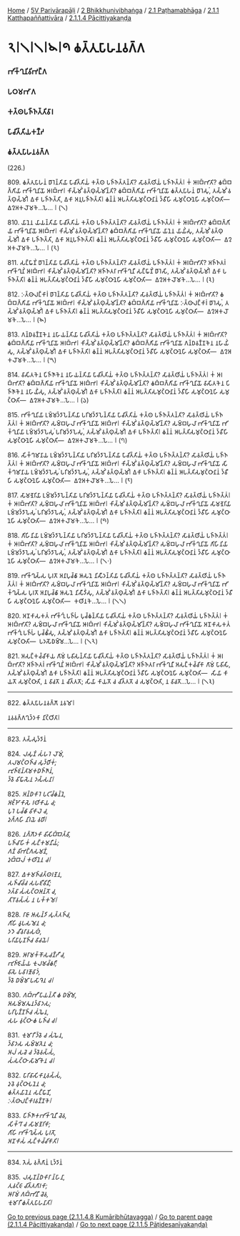 
[Home](/) / [5V Parivārapāḷi](../../../../../5V.md) / [2 Bhikkhunivibhaṅga](../../../../2.md) / [2.1 Paṭhamabhāga](../../../2.1.md) / [2.1.1 Katthapaññattivāra](../../2.1.1.md) / [2.1.1.4 Pācittiyakaṇḍa](../2.1.1.4.md)

# 𑁨𑁇𑁧𑁇𑁧𑁇𑁪𑁇𑁯 𑀙𑀢𑁆𑀢𑀼𑀧𑀸𑀳𑀦𑀯𑀕𑁆𑀕

### 𑀪𑀺𑀓𑁆𑀔𑀼𑀦𑀺𑀯𑀺𑀪𑀗𑁆𑀕

### 𑀧𑀞𑀫𑀪𑀸𑀕

### 𑀓𑀢𑁆𑀣𑀧𑀜𑁆𑀜𑀢𑁆𑀢𑀺𑀯𑀸𑀭

### 𑀧𑀸𑀘𑀺𑀢𑁆𑀢𑀺𑀬𑀓𑀡𑁆𑀟

### 𑀙𑀢𑁆𑀢𑀼𑀧𑀸𑀳𑀦𑀯𑀕𑁆𑀕

(226.)

809\. 𑀙𑀢𑁆𑀢𑀼𑀧𑀸𑀳𑀦𑀁 𑀥𑀸𑀭𑁂𑀦𑁆𑀢𑀺𑀬𑀸 𑀧𑀸𑀘𑀺𑀢𑁆𑀢𑀺𑀬𑀁 𑀓𑀢𑁆𑀣 𑀧𑀜𑁆𑀜𑀢𑁆𑀢𑀦𑁆𑀢𑀺? 𑀲𑀸𑀯𑀢𑁆𑀣𑀺𑀬𑀁 𑀧𑀜𑁆𑀜𑀢𑁆𑀢𑀁𑁇 𑀓𑀁 𑀆𑀭𑀩𑁆𑀪𑀸𑀢𑀺? 𑀙𑀩𑁆𑀩𑀕𑁆𑀕𑀺𑀬𑀸 𑀪𑀺𑀓𑁆𑀔𑀼𑀦𑀺𑀬𑁄 𑀆𑀭𑀩𑁆𑀪𑁇 𑀓𑀺𑀲𑁆𑀫𑀺𑀁 𑀯𑀢𑁆𑀣𑀼𑀲𑁆𑀫𑀺𑀦𑁆𑀢𑀺? 𑀙𑀩𑁆𑀩𑀕𑁆𑀕𑀺𑀬𑀸 𑀪𑀺𑀓𑁆𑀔𑀼𑀦𑀺𑀬𑁄 𑀙𑀢𑁆𑀢𑀼𑀧𑀸𑀳𑀦𑀁 𑀥𑀸𑀭𑁂𑀲𑀼𑀁, 𑀢𑀲𑁆𑀫𑀺𑀁 𑀯𑀢𑁆𑀣𑀼𑀲𑁆𑀫𑀺𑀁𑁇 𑀏𑀓𑀸 𑀧𑀜𑁆𑀜𑀢𑁆𑀢𑀺, 𑀏𑀓𑀸 𑀅𑀦𑀼𑀧𑀜𑁆𑀜𑀢𑁆𑀢𑀺𑁇 𑀙𑀦𑁆𑀦𑀁 𑀆𑀧𑀢𑁆𑀢𑀺𑀲𑀫𑀼𑀝𑁆𑀞𑀸𑀦𑀸𑀦𑀁 𑀤𑁆𑀯𑀻𑀳𑀺 𑀲𑀫𑀼𑀝𑁆𑀞𑀸𑀦𑁂𑀳𑀺 𑀲𑀫𑀼𑀝𑁆𑀞𑀸𑀢𑀺—  𑀏𑀍𑀅𑀓𑀮𑁄𑀫𑀓𑁂…𑀧𑁂… 𑁇 (𑁧)

810\. 𑀬𑀸𑀦𑁂𑀦 𑀬𑀸𑀬𑀦𑁆𑀢𑀺𑀬𑀸 𑀧𑀸𑀘𑀺𑀢𑁆𑀢𑀺𑀬𑀁 𑀓𑀢𑁆𑀣 𑀧𑀜𑁆𑀜𑀢𑁆𑀢𑀦𑁆𑀢𑀺? 𑀲𑀸𑀯𑀢𑁆𑀣𑀺𑀬𑀁 𑀧𑀜𑁆𑀜𑀢𑁆𑀢𑀁𑁇 𑀓𑀁 𑀆𑀭𑀩𑁆𑀪𑀸𑀢𑀺? 𑀙𑀩𑁆𑀩𑀕𑁆𑀕𑀺𑀬𑀸 𑀪𑀺𑀓𑁆𑀔𑀼𑀦𑀺𑀬𑁄 𑀆𑀭𑀩𑁆𑀪𑁇 𑀓𑀺𑀲𑁆𑀫𑀺𑀁 𑀯𑀢𑁆𑀣𑀼𑀲𑁆𑀫𑀺𑀦𑁆𑀢𑀺? 𑀙𑀩𑁆𑀩𑀕𑁆𑀕𑀺𑀬𑀸 𑀪𑀺𑀓𑁆𑀔𑀼𑀦𑀺𑀬𑁄 𑀬𑀸𑀦𑁂𑀦 𑀬𑀸𑀬𑀺𑀁𑀲𑀼, 𑀢𑀲𑁆𑀫𑀺𑀁 𑀯𑀢𑁆𑀣𑀼𑀲𑁆𑀫𑀺𑀁𑁇 𑀏𑀓𑀸 𑀧𑀜𑁆𑀜𑀢𑁆𑀢𑀺, 𑀏𑀓𑀸 𑀅𑀦𑀼𑀧𑀜𑁆𑀜𑀢𑁆𑀢𑀺𑁇 𑀙𑀦𑁆𑀦𑀁 𑀆𑀧𑀢𑁆𑀢𑀺𑀲𑀫𑀼𑀝𑁆𑀞𑀸𑀦𑀸𑀦𑀁 𑀤𑁆𑀯𑀻𑀳𑀺 𑀲𑀫𑀼𑀝𑁆𑀞𑀸𑀦𑁂𑀳𑀺 𑀲𑀫𑀼𑀝𑁆𑀞𑀸𑀢𑀺—  𑀏𑀍𑀅𑀓𑀮𑁄𑀫𑀓𑁂…𑀧𑁂… 𑁇 (𑁨)

811\. 𑀲𑀗𑁆𑀖𑀸𑀡𑀺𑀁 𑀥𑀸𑀭𑁂𑀦𑁆𑀢𑀺𑀬𑀸 𑀧𑀸𑀘𑀺𑀢𑁆𑀢𑀺𑀬𑀁 𑀓𑀢𑁆𑀣 𑀧𑀜𑁆𑀜𑀢𑁆𑀢𑀦𑁆𑀢𑀺? 𑀲𑀸𑀯𑀢𑁆𑀣𑀺𑀬𑀁 𑀧𑀜𑁆𑀜𑀢𑁆𑀢𑀁𑁇 𑀓𑀁 𑀆𑀭𑀩𑁆𑀪𑀸𑀢𑀺? 𑀅𑀜𑁆𑀜𑀢𑀭𑀁 𑀪𑀺𑀓𑁆𑀔𑀼𑀦𑀺𑀁 𑀆𑀭𑀩𑁆𑀪𑁇 𑀓𑀺𑀲𑁆𑀫𑀺𑀁 𑀯𑀢𑁆𑀣𑀼𑀲𑁆𑀫𑀺𑀦𑁆𑀢𑀺? 𑀅𑀜𑁆𑀜𑀢𑀭𑀸 𑀪𑀺𑀓𑁆𑀔𑀼𑀦𑀻 𑀲𑀗𑁆𑀖𑀸𑀡𑀺𑀁 𑀥𑀸𑀭𑁂𑀲𑀺, 𑀢𑀲𑁆𑀫𑀺𑀁 𑀯𑀢𑁆𑀣𑀼𑀲𑁆𑀫𑀺𑀁𑁇 𑀏𑀓𑀸 𑀧𑀜𑁆𑀜𑀢𑁆𑀢𑀺𑁇 𑀙𑀦𑁆𑀦𑀁 𑀆𑀧𑀢𑁆𑀢𑀺𑀲𑀫𑀼𑀝𑁆𑀞𑀸𑀦𑀸𑀦𑀁 𑀤𑁆𑀯𑀻𑀳𑀺 𑀲𑀫𑀼𑀝𑁆𑀞𑀸𑀦𑁂𑀳𑀺 𑀲𑀫𑀼𑀝𑁆𑀞𑀸𑀢𑀺—  𑀏𑀍𑀅𑀓𑀮𑁄𑀫𑀓𑁂…𑀧𑁂… 𑁇 (𑁩)

812\. 𑀇𑀢𑁆𑀣𑀸𑀮𑀗𑁆𑀓𑀸𑀭𑀁 𑀥𑀸𑀭𑁂𑀦𑁆𑀢𑀺𑀬𑀸 𑀧𑀸𑀘𑀺𑀢𑁆𑀢𑀺𑀬𑀁 𑀓𑀢𑁆𑀣 𑀧𑀜𑁆𑀜𑀢𑁆𑀢𑀦𑁆𑀢𑀺? 𑀲𑀸𑀯𑀢𑁆𑀣𑀺𑀬𑀁 𑀧𑀜𑁆𑀜𑀢𑁆𑀢𑀁𑁇 𑀓𑀁 𑀆𑀭𑀩𑁆𑀪𑀸𑀢𑀺? 𑀙𑀩𑁆𑀩𑀕𑁆𑀕𑀺𑀬𑀸 𑀪𑀺𑀓𑁆𑀔𑀼𑀦𑀺𑀬𑁄 𑀆𑀭𑀩𑁆𑀪𑁇 𑀓𑀺𑀲𑁆𑀫𑀺𑀁 𑀯𑀢𑁆𑀣𑀼𑀲𑁆𑀫𑀺𑀦𑁆𑀢𑀺? 𑀙𑀩𑁆𑀩𑀕𑁆𑀕𑀺𑀬𑀸 𑀪𑀺𑀓𑁆𑀔𑀼𑀦𑀺𑀬𑁄 𑀇𑀢𑁆𑀣𑀸𑀮𑀗𑁆𑀓𑀸𑀭𑀁 𑀥𑀸𑀭𑁂𑀲𑀼𑀁, 𑀢𑀲𑁆𑀫𑀺𑀁 𑀯𑀢𑁆𑀣𑀼𑀲𑁆𑀫𑀺𑀁𑁇 𑀏𑀓𑀸 𑀧𑀜𑁆𑀜𑀢𑁆𑀢𑀺𑁇 𑀙𑀦𑁆𑀦𑀁 𑀆𑀧𑀢𑁆𑀢𑀺𑀲𑀫𑀼𑀝𑁆𑀞𑀸𑀦𑀸𑀦𑀁 𑀤𑁆𑀯𑀻𑀳𑀺 𑀲𑀫𑀼𑀝𑁆𑀞𑀸𑀦𑁂𑀳𑀺 𑀲𑀫𑀼𑀝𑁆𑀞𑀸𑀢𑀺—  𑀏𑀍𑀅𑀓𑀮𑁄𑀫𑀓𑁂…𑀧𑁂… 𑁇 (𑁪)

813\. 𑀕𑀦𑁆𑀥𑀯𑀡𑁆𑀡𑀓𑁂𑀦 𑀦𑀳𑀸𑀬𑀦𑁆𑀢𑀺𑀬𑀸 𑀧𑀸𑀘𑀺𑀢𑁆𑀢𑀺𑀬𑀁 𑀓𑀢𑁆𑀣 𑀧𑀜𑁆𑀜𑀢𑁆𑀢𑀦𑁆𑀢𑀺? 𑀲𑀸𑀯𑀢𑁆𑀣𑀺𑀬𑀁 𑀧𑀜𑁆𑀜𑀢𑁆𑀢𑀁𑁇 𑀓𑀁 𑀆𑀭𑀩𑁆𑀪𑀸𑀢𑀺? 𑀙𑀩𑁆𑀩𑀕𑁆𑀕𑀺𑀬𑀸 𑀪𑀺𑀓𑁆𑀔𑀼𑀦𑀺𑀬𑁄 𑀆𑀭𑀩𑁆𑀪𑁇 𑀓𑀺𑀲𑁆𑀫𑀺𑀁 𑀯𑀢𑁆𑀣𑀼𑀲𑁆𑀫𑀺𑀦𑁆𑀢𑀺? 𑀙𑀩𑁆𑀩𑀕𑁆𑀕𑀺𑀬𑀸 𑀪𑀺𑀓𑁆𑀔𑀼𑀦𑀺𑀬𑁄 𑀕𑀦𑁆𑀥𑀯𑀡𑁆𑀡𑀓𑁂𑀦 𑀦𑀳𑀸𑀬𑀺𑀁𑀲𑀼, 𑀢𑀲𑁆𑀫𑀺𑀁 𑀯𑀢𑁆𑀣𑀼𑀲𑁆𑀫𑀺𑀁𑁇 𑀏𑀓𑀸 𑀧𑀜𑁆𑀜𑀢𑁆𑀢𑀺𑁇 𑀙𑀦𑁆𑀦𑀁 𑀆𑀧𑀢𑁆𑀢𑀺𑀲𑀫𑀼𑀝𑁆𑀞𑀸𑀦𑀸𑀦𑀁 𑀤𑁆𑀯𑀻𑀳𑀺 𑀲𑀫𑀼𑀝𑁆𑀞𑀸𑀦𑁂𑀳𑀺 𑀲𑀫𑀼𑀝𑁆𑀞𑀸𑀢𑀺—  𑀏𑀍𑀅𑀓𑀮𑁄𑀫𑀓𑁂…𑀧𑁂… 𑁇 (𑁫)

814\. 𑀯𑀸𑀲𑀺𑀢𑀓𑁂𑀦 𑀧𑀺𑀜𑁆𑀜𑀸𑀓𑁂𑀦 𑀦𑀳𑀸𑀬𑀦𑁆𑀢𑀺𑀬𑀸 𑀧𑀸𑀘𑀺𑀢𑁆𑀢𑀺𑀬𑀁 𑀓𑀢𑁆𑀣 𑀧𑀜𑁆𑀜𑀢𑁆𑀢𑀦𑁆𑀢𑀺? 𑀲𑀸𑀯𑀢𑁆𑀣𑀺𑀬𑀁 𑀧𑀜𑁆𑀜𑀢𑁆𑀢𑀁𑁇 𑀓𑀁 𑀆𑀭𑀩𑁆𑀪𑀸𑀢𑀺? 𑀙𑀩𑁆𑀩𑀕𑁆𑀕𑀺𑀬𑀸 𑀪𑀺𑀓𑁆𑀔𑀼𑀦𑀺𑀬𑁄 𑀆𑀭𑀩𑁆𑀪𑁇 𑀓𑀺𑀲𑁆𑀫𑀺𑀁 𑀯𑀢𑁆𑀣𑀼𑀲𑁆𑀫𑀺𑀦𑁆𑀢𑀺? 𑀙𑀩𑁆𑀩𑀕𑁆𑀕𑀺𑀬𑀸 𑀪𑀺𑀓𑁆𑀔𑀼𑀦𑀺𑀬𑁄 𑀯𑀸𑀲𑀺𑀢𑀓𑁂𑀦 𑀧𑀺𑀜𑁆𑀜𑀸𑀓𑁂𑀦 𑀦𑀳𑀸𑀬𑀺𑀁𑀲𑀼, 𑀢𑀲𑁆𑀫𑀺𑀁 𑀯𑀢𑁆𑀣𑀼𑀲𑁆𑀫𑀺𑀁𑁇 𑀏𑀓𑀸 𑀧𑀜𑁆𑀜𑀢𑁆𑀢𑀺𑁇 𑀙𑀦𑁆𑀦𑀁 𑀆𑀧𑀢𑁆𑀢𑀺𑀲𑀫𑀼𑀝𑁆𑀞𑀸𑀦𑀸𑀦𑀁 𑀤𑁆𑀯𑀻𑀳𑀺 𑀲𑀫𑀼𑀝𑁆𑀞𑀸𑀦𑁂𑀳𑀺 𑀲𑀫𑀼𑀝𑁆𑀞𑀸𑀢𑀺—  𑀏𑀍𑀅𑀓𑀮𑁄𑀫𑀓𑁂…𑀧𑁂… 𑁇 (𑁬)

815\. 𑀪𑀺𑀓𑁆𑀔𑀼𑀦𑀺𑀬𑀸 𑀉𑀫𑁆𑀫𑀤𑁆𑀤𑀸𑀧𑁂𑀦𑁆𑀢𑀺𑀬𑀸 𑀧𑀭𑀺𑀫𑀤𑁆𑀤𑀸𑀧𑁂𑀦𑁆𑀢𑀺𑀬𑀸 𑀧𑀸𑀘𑀺𑀢𑁆𑀢𑀺𑀬𑀁 𑀓𑀢𑁆𑀣 𑀧𑀜𑁆𑀜𑀢𑁆𑀢𑀦𑁆𑀢𑀺? 𑀲𑀸𑀯𑀢𑁆𑀣𑀺𑀬𑀁 𑀧𑀜𑁆𑀜𑀢𑁆𑀢𑀁𑁇 𑀓𑀁 𑀆𑀭𑀩𑁆𑀪𑀸𑀢𑀺? 𑀲𑀫𑁆𑀩𑀳𑀼𑀮𑀸 𑀪𑀺𑀓𑁆𑀔𑀼𑀦𑀺𑀬𑁄 𑀆𑀭𑀩𑁆𑀪𑁇 𑀓𑀺𑀲𑁆𑀫𑀺𑀁 𑀯𑀢𑁆𑀣𑀼𑀲𑁆𑀫𑀺𑀦𑁆𑀢𑀺? 𑀲𑀫𑁆𑀩𑀳𑀼𑀮𑀸 𑀪𑀺𑀓𑁆𑀔𑀼𑀦𑀺𑀬𑁄 𑀪𑀺𑀓𑁆𑀔𑀼𑀦𑀺𑀬𑀸 𑀉𑀫𑁆𑀫𑀤𑁆𑀤𑀸𑀧𑁂𑀲𑀼𑀁 𑀧𑀭𑀺𑀫𑀤𑁆𑀤𑀸𑀧𑁂𑀲𑀼𑀁, 𑀢𑀲𑁆𑀫𑀺𑀁 𑀯𑀢𑁆𑀣𑀼𑀲𑁆𑀫𑀺𑀁𑁇 𑀏𑀓𑀸 𑀧𑀜𑁆𑀜𑀢𑁆𑀢𑀺𑁇 𑀙𑀦𑁆𑀦𑀁 𑀆𑀧𑀢𑁆𑀢𑀺𑀲𑀫𑀼𑀝𑁆𑀞𑀸𑀦𑀸𑀦𑀁 𑀤𑁆𑀯𑀻𑀳𑀺 𑀲𑀫𑀼𑀝𑁆𑀞𑀸𑀦𑁂𑀳𑀺 𑀲𑀫𑀼𑀝𑁆𑀞𑀸𑀢𑀺—  𑀏𑀍𑀅𑀓𑀮𑁄𑀫𑀓𑁂…𑀧𑁂… 𑁇 (𑁭)

816\. 𑀲𑀺𑀓𑁆𑀔𑀫𑀸𑀦𑀸𑀬 𑀉𑀫𑁆𑀫𑀤𑁆𑀤𑀸𑀧𑁂𑀦𑁆𑀢𑀺𑀬𑀸 𑀧𑀭𑀺𑀫𑀤𑁆𑀤𑀸𑀧𑁂𑀦𑁆𑀢𑀺𑀬𑀸 𑀧𑀸𑀘𑀺𑀢𑁆𑀢𑀺𑀬𑀁 𑀓𑀢𑁆𑀣 𑀧𑀜𑁆𑀜𑀢𑁆𑀢𑀦𑁆𑀢𑀺? 𑀲𑀸𑀯𑀢𑁆𑀣𑀺𑀬𑀁 𑀧𑀜𑁆𑀜𑀢𑁆𑀢𑀁𑁇 𑀓𑀁 𑀆𑀭𑀩𑁆𑀪𑀸𑀢𑀺? 𑀲𑀫𑁆𑀩𑀳𑀼𑀮𑀸 𑀪𑀺𑀓𑁆𑀔𑀼𑀦𑀺𑀬𑁄 𑀆𑀭𑀩𑁆𑀪𑁇 𑀓𑀺𑀲𑁆𑀫𑀺𑀁 𑀯𑀢𑁆𑀣𑀼𑀲𑁆𑀫𑀺𑀦𑁆𑀢𑀺? 𑀲𑀫𑁆𑀩𑀳𑀼𑀮𑀸 𑀪𑀺𑀓𑁆𑀔𑀼𑀦𑀺𑀬𑁄 𑀲𑀺𑀓𑁆𑀔𑀫𑀸𑀦𑀸𑀬 𑀉𑀫𑁆𑀫𑀤𑁆𑀤𑀸𑀧𑁂𑀲𑀼𑀁 𑀧𑀭𑀺𑀫𑀤𑁆𑀤𑀸𑀧𑁂𑀲𑀼𑀁, 𑀢𑀲𑁆𑀫𑀺𑀁 𑀯𑀢𑁆𑀣𑀼𑀲𑁆𑀫𑀺𑀁𑁇 𑀏𑀓𑀸 𑀧𑀜𑁆𑀜𑀢𑁆𑀢𑀺𑁇 𑀙𑀦𑁆𑀦𑀁 𑀆𑀧𑀢𑁆𑀢𑀺𑀲𑀫𑀼𑀝𑁆𑀞𑀸𑀦𑀸𑀦𑀁 𑀤𑁆𑀯𑀻𑀳𑀺 𑀲𑀫𑀼𑀝𑁆𑀞𑀸𑀦𑁂𑀳𑀺 𑀲𑀫𑀼𑀝𑁆𑀞𑀸𑀢𑀺—  𑀏𑀍𑀅𑀓𑀮𑁄𑀫𑀓𑁂…𑀧𑁂… 𑁇 (𑁮)

817\. 𑀲𑀸𑀫𑀡𑁂𑀭𑀺𑀬𑀸 𑀉𑀫𑁆𑀫𑀤𑁆𑀤𑀸𑀧𑁂𑀦𑁆𑀢𑀺𑀬𑀸 𑀧𑀭𑀺𑀫𑀤𑁆𑀤𑀸𑀧𑁂𑀦𑁆𑀢𑀺𑀬𑀸 𑀧𑀸𑀘𑀺𑀢𑁆𑀢𑀺𑀬𑀁 𑀓𑀢𑁆𑀣 𑀧𑀜𑁆𑀜𑀢𑁆𑀢𑀦𑁆𑀢𑀺? 𑀲𑀸𑀯𑀢𑁆𑀣𑀺𑀬𑀁 𑀧𑀜𑁆𑀜𑀢𑁆𑀢𑀁𑁇 𑀓𑀁 𑀆𑀭𑀩𑁆𑀪𑀸𑀢𑀺? 𑀲𑀫𑁆𑀩𑀳𑀼𑀮𑀸 𑀪𑀺𑀓𑁆𑀔𑀼𑀦𑀺𑀬𑁄 𑀆𑀭𑀩𑁆𑀪𑁇 𑀓𑀺𑀲𑁆𑀫𑀺𑀁 𑀯𑀢𑁆𑀣𑀼𑀲𑁆𑀫𑀺𑀦𑁆𑀢𑀺? 𑀲𑀫𑁆𑀩𑀳𑀼𑀮𑀸 𑀪𑀺𑀓𑁆𑀔𑀼𑀦𑀺𑀬𑁄 𑀲𑀸𑀫𑀡𑁂𑀭𑀺𑀬𑀸 𑀉𑀫𑁆𑀫𑀤𑁆𑀤𑀸𑀧𑁂𑀲𑀼𑀁 𑀧𑀭𑀺𑀫𑀤𑁆𑀤𑀸𑀧𑁂𑀲𑀼𑀁, 𑀢𑀲𑁆𑀫𑀺𑀁 𑀯𑀢𑁆𑀣𑀼𑀲𑁆𑀫𑀺𑀁𑁇 𑀏𑀓𑀸 𑀧𑀜𑁆𑀜𑀢𑁆𑀢𑀺𑁇 𑀙𑀦𑁆𑀦𑀁 𑀆𑀧𑀢𑁆𑀢𑀺𑀲𑀫𑀼𑀝𑁆𑀞𑀸𑀦𑀸𑀦𑀁 𑀤𑁆𑀯𑀻𑀳𑀺 𑀲𑀫𑀼𑀝𑁆𑀞𑀸𑀦𑁂𑀳𑀺 𑀲𑀫𑀼𑀝𑁆𑀞𑀸𑀢𑀺—  𑀏𑀍𑀅𑀓𑀮𑁄𑀫𑀓𑁂…𑀧𑁂… 𑁇 (𑁯)

818\. 𑀕𑀺𑀳𑀺𑀦𑀺𑀬𑀸 𑀉𑀫𑁆𑀫𑀤𑁆𑀤𑀸𑀧𑁂𑀦𑁆𑀢𑀺𑀬𑀸 𑀧𑀭𑀺𑀫𑀤𑁆𑀤𑀸𑀧𑁂𑀦𑁆𑀢𑀺𑀬𑀸 𑀧𑀸𑀘𑀺𑀢𑁆𑀢𑀺𑀬𑀁 𑀓𑀢𑁆𑀣 𑀧𑀜𑁆𑀜𑀢𑁆𑀢𑀦𑁆𑀢𑀺? 𑀲𑀸𑀯𑀢𑁆𑀣𑀺𑀬𑀁 𑀧𑀜𑁆𑀜𑀢𑁆𑀢𑀁𑁇 𑀓𑀁 𑀆𑀭𑀩𑁆𑀪𑀸𑀢𑀺? 𑀲𑀫𑁆𑀩𑀳𑀼𑀮𑀸 𑀪𑀺𑀓𑁆𑀔𑀼𑀦𑀺𑀬𑁄 𑀆𑀭𑀩𑁆𑀪𑁇 𑀓𑀺𑀲𑁆𑀫𑀺𑀁 𑀯𑀢𑁆𑀣𑀼𑀲𑁆𑀫𑀺𑀦𑁆𑀢𑀺? 𑀲𑀫𑁆𑀩𑀳𑀼𑀮𑀸 𑀪𑀺𑀓𑁆𑀔𑀼𑀦𑀺𑀬𑁄 𑀕𑀺𑀳𑀺𑀦𑀺𑀬𑀸 𑀉𑀫𑁆𑀫𑀤𑁆𑀤𑀸𑀧𑁂𑀲𑀼𑀁 𑀧𑀭𑀺𑀫𑀤𑁆𑀤𑀸𑀧𑁂𑀲𑀼𑀁, 𑀢𑀲𑁆𑀫𑀺𑀁 𑀯𑀢𑁆𑀣𑀼𑀲𑁆𑀫𑀺𑀁𑁇 𑀏𑀓𑀸 𑀧𑀜𑁆𑀜𑀢𑁆𑀢𑀺𑁇 𑀙𑀦𑁆𑀦𑀁 𑀆𑀧𑀢𑁆𑀢𑀺𑀲𑀫𑀼𑀝𑁆𑀞𑀸𑀦𑀸𑀦𑀁 𑀤𑁆𑀯𑀻𑀳𑀺 𑀲𑀫𑀼𑀝𑁆𑀞𑀸𑀦𑁂𑀳𑀺 𑀲𑀫𑀼𑀝𑁆𑀞𑀸𑀢𑀺—  𑀏𑀍𑀅𑀓𑀮𑁄𑀫𑀓𑁂…𑀧𑁂… 𑁇 (𑁧𑁦)

819\. 𑀪𑀺𑀓𑁆𑀔𑀼𑀲𑁆𑀲 𑀧𑀼𑀭𑀢𑁄 𑀅𑀦𑀸𑀧𑀼𑀘𑁆𑀙𑀸 𑀆𑀲𑀦𑁂 𑀦𑀺𑀲𑀻𑀤𑀦𑁆𑀢𑀺𑀬𑀸 𑀧𑀸𑀘𑀺𑀢𑁆𑀢𑀺𑀬𑀁 𑀓𑀢𑁆𑀣 𑀧𑀜𑁆𑀜𑀢𑁆𑀢𑀦𑁆𑀢𑀺? 𑀲𑀸𑀯𑀢𑁆𑀣𑀺𑀬𑀁 𑀧𑀜𑁆𑀜𑀢𑁆𑀢𑀁𑁇 𑀓𑀁 𑀆𑀭𑀩𑁆𑀪𑀸𑀢𑀺? 𑀲𑀫𑁆𑀩𑀳𑀼𑀮𑀸 𑀪𑀺𑀓𑁆𑀔𑀼𑀦𑀺𑀬𑁄 𑀆𑀭𑀩𑁆𑀪𑁇 𑀓𑀺𑀲𑁆𑀫𑀺𑀁 𑀯𑀢𑁆𑀣𑀼𑀲𑁆𑀫𑀺𑀦𑁆𑀢𑀺? 𑀲𑀫𑁆𑀩𑀳𑀼𑀮𑀸 𑀪𑀺𑀓𑁆𑀔𑀼𑀦𑀺𑀬𑁄 𑀪𑀺𑀓𑁆𑀔𑀼𑀲𑁆𑀲 𑀧𑀼𑀭𑀢𑁄 𑀅𑀦𑀸𑀧𑀼𑀘𑁆𑀙𑀸 𑀆𑀲𑀦𑁂 𑀦𑀺𑀲𑀻𑀤𑀺𑀁𑀲𑀼, 𑀢𑀲𑁆𑀫𑀺𑀁 𑀯𑀢𑁆𑀣𑀼𑀲𑁆𑀫𑀺𑀁𑁇 𑀏𑀓𑀸 𑀧𑀜𑁆𑀜𑀢𑁆𑀢𑀺𑁇 𑀙𑀦𑁆𑀦𑀁 𑀆𑀧𑀢𑁆𑀢𑀺𑀲𑀫𑀼𑀝𑁆𑀞𑀸𑀦𑀸𑀦𑀁 𑀤𑁆𑀯𑀻𑀳𑀺 𑀲𑀫𑀼𑀝𑁆𑀞𑀸𑀦𑁂𑀳𑀺 𑀲𑀫𑀼𑀝𑁆𑀞𑀸𑀢𑀺—  𑀓𑀣𑀺𑀦𑀓𑁂…𑀧𑁂… 𑁇 (𑁧𑁧)

820\. 𑀅𑀦𑁄𑀓𑀸𑀲𑀓𑀢𑀁 𑀪𑀺𑀓𑁆𑀔𑀼𑀁 𑀧𑀜𑁆𑀳𑀁 𑀧𑀼𑀘𑁆𑀙𑀦𑁆𑀢𑀺𑀬𑀸 𑀧𑀸𑀘𑀺𑀢𑁆𑀢𑀺𑀬𑀁 𑀓𑀢𑁆𑀣 𑀧𑀜𑁆𑀜𑀢𑁆𑀢𑀦𑁆𑀢𑀺? 𑀲𑀸𑀯𑀢𑁆𑀣𑀺𑀬𑀁 𑀧𑀜𑁆𑀜𑀢𑁆𑀢𑀁𑁇 𑀓𑀁 𑀆𑀭𑀩𑁆𑀪𑀸𑀢𑀺? 𑀲𑀫𑁆𑀩𑀳𑀼𑀮𑀸 𑀪𑀺𑀓𑁆𑀔𑀼𑀦𑀺𑀬𑁄 𑀆𑀭𑀩𑁆𑀪𑁇 𑀓𑀺𑀲𑁆𑀫𑀺𑀁 𑀯𑀢𑁆𑀣𑀼𑀲𑁆𑀫𑀺𑀦𑁆𑀢𑀺? 𑀲𑀫𑁆𑀩𑀳𑀼𑀮𑀸 𑀪𑀺𑀓𑁆𑀔𑀼𑀦𑀺𑀬𑁄 𑀅𑀦𑁄𑀓𑀸𑀲𑀓𑀢𑀁 𑀪𑀺𑀓𑁆𑀔𑀼𑀁 𑀧𑀜𑁆𑀳𑀁 𑀧𑀼𑀘𑁆𑀙𑀺𑀁𑀲𑀼, 𑀢𑀲𑁆𑀫𑀺𑀁 𑀯𑀢𑁆𑀣𑀼𑀲𑁆𑀫𑀺𑀁𑁇 𑀏𑀓𑀸 𑀧𑀜𑁆𑀜𑀢𑁆𑀢𑀺𑁇 𑀙𑀦𑁆𑀦𑀁 𑀆𑀧𑀢𑁆𑀢𑀺𑀲𑀫𑀼𑀝𑁆𑀞𑀸𑀦𑀸𑀦𑀁 𑀤𑁆𑀯𑀻𑀳𑀺 𑀲𑀫𑀼𑀝𑁆𑀞𑀸𑀦𑁂𑀳𑀺 𑀲𑀫𑀼𑀝𑁆𑀞𑀸𑀢𑀺—  𑀧𑀤𑀲𑁄𑀥𑀫𑁆𑀫𑁂…𑀧𑁂… 𑁇 (𑁧𑁨)

821\. 𑀅𑀲𑀗𑁆𑀓𑀘𑁆𑀘𑀺𑀓𑀸𑀬 𑀕𑀸𑀫𑀁 𑀧𑀯𑀺𑀲𑀦𑁆𑀢𑀺𑀬𑀸 𑀧𑀸𑀘𑀺𑀢𑁆𑀢𑀺𑀬𑀁 𑀓𑀢𑁆𑀣 𑀧𑀜𑁆𑀜𑀢𑁆𑀢𑀦𑁆𑀢𑀺? 𑀲𑀸𑀯𑀢𑁆𑀣𑀺𑀬𑀁 𑀧𑀜𑁆𑀜𑀢𑁆𑀢𑀁𑁇 𑀓𑀁 𑀆𑀭𑀩𑁆𑀪𑀸𑀢𑀺? 𑀅𑀜𑁆𑀜𑀢𑀭𑀁 𑀪𑀺𑀓𑁆𑀔𑀼𑀦𑀺𑀁 𑀆𑀭𑀩𑁆𑀪𑁇 𑀓𑀺𑀲𑁆𑀫𑀺𑀁 𑀯𑀢𑁆𑀣𑀼𑀲𑁆𑀫𑀺𑀦𑁆𑀢𑀺? 𑀅𑀜𑁆𑀜𑀢𑀭𑀸 𑀪𑀺𑀓𑁆𑀔𑀼𑀦𑀻 𑀅𑀲𑀗𑁆𑀓𑀘𑁆𑀘𑀺𑀓𑀸 𑀕𑀸𑀫𑀁 𑀧𑀸𑀯𑀺𑀲𑀺, 𑀢𑀲𑁆𑀫𑀺𑀁 𑀯𑀢𑁆𑀣𑀼𑀲𑁆𑀫𑀺𑀁𑁇 𑀏𑀓𑀸 𑀧𑀜𑁆𑀜𑀢𑁆𑀢𑀺𑁇 𑀙𑀦𑁆𑀦𑀁 𑀆𑀧𑀢𑁆𑀢𑀺𑀲𑀫𑀼𑀝𑁆𑀞𑀸𑀦𑀸𑀦𑀁 𑀤𑁆𑀯𑀻𑀳𑀺 𑀲𑀫𑀼𑀝𑁆𑀞𑀸𑀦𑁂𑀳𑀺 𑀲𑀫𑀼𑀝𑁆𑀞𑀸𑀢𑀺—  𑀲𑀺𑀬𑀸 𑀓𑀸𑀬𑀢𑁄 𑀲𑀫𑀼𑀝𑁆𑀞𑀸𑀢𑀺, 𑀦 𑀯𑀸𑀘𑀢𑁄 𑀦 𑀘𑀺𑀢𑁆𑀢𑀢𑁄; 𑀲𑀺𑀬𑀸 𑀓𑀸𑀬𑀢𑁄 𑀘 𑀘𑀺𑀢𑁆𑀢𑀢𑁄 𑀘 𑀲𑀫𑀼𑀝𑁆𑀞𑀸𑀢𑀺, 𑀦 𑀯𑀸𑀘𑀢𑁄…𑀧𑁂… 𑁇 (𑁧𑁩)

---

822\. 𑀙𑀢𑁆𑀢𑀼𑀧𑀸𑀳𑀦𑀯𑀕𑁆𑀕𑁄 𑀦𑀯𑀫𑁄𑁇

  
𑀦𑀯𑀯𑀕𑁆𑀕𑀔𑀼𑀤𑁆𑀤𑀓𑀸 𑀦𑀺𑀝𑁆𑀞𑀺𑀢𑀸𑁇



---

823\. 𑀢𑀲𑁆𑀲𑀼𑀤𑁆𑀤𑀸𑀦𑀁



824\. _𑀮𑀲𑀼𑀡𑀁 𑀲𑀁𑀳𑀭𑁂 𑀮𑁄𑀫𑀁,_  
_𑀢𑀮𑀫𑀝𑁆𑀞𑀜𑁆𑀘 𑀲𑀼𑀤𑁆𑀥𑀺𑀓𑀁;_  
_𑀪𑀼𑀜𑁆𑀚𑀦𑁆𑀢𑀸𑀫𑀓𑀥𑀜𑁆𑀜𑀸𑀦𑀁,_  
_𑀤𑁆𑀯𑁂 𑀯𑀺𑀖𑀸𑀲𑁂𑀦 𑀤𑀲𑁆𑀲𑀦𑀸𑁇_  


825\. _𑀅𑀦𑁆𑀥𑀓𑀸𑀭𑁂 𑀧𑀝𑀺𑀘𑁆𑀙𑀦𑁆𑀦𑁂,_  
_𑀅𑀚𑁆𑀛𑁄𑀓𑀸𑀲𑁂 𑀭𑀣𑀺𑀓𑀸𑀬 𑀘;_  
_𑀧𑀼𑀭𑁂 𑀧𑀘𑁆𑀙𑀸 𑀯𑀺𑀓𑀸𑀮𑁂 𑀘,_  
_𑀤𑀼𑀕𑁆𑀕𑀳𑀺 𑀦𑀺𑀭𑀬𑁂 𑀯𑀥𑀺𑁇_  


826\. _𑀦𑀕𑁆𑀕𑁄𑀤𑀓𑀸 𑀯𑀺𑀲𑀺𑀩𑁆𑀩𑁂𑀢𑁆𑀯𑀸,_  
_𑀧𑀜𑁆𑀘𑀸𑀳𑀺𑀓𑀁 𑀲𑀗𑁆𑀓𑀫𑀦𑀻𑀬𑀁;_  
_𑀕𑀡𑀁 𑀯𑀺𑀪𑀗𑁆𑀕𑀲𑀫𑀡𑀁,_  
_𑀤𑀼𑀩𑁆𑀩𑀮𑀁 𑀓𑀣𑀺𑀦𑁂𑀦 𑀘𑁇_  


827\. _𑀏𑀓𑀫𑀜𑁆𑀘𑀢𑁆𑀣𑀭𑀡𑁂𑀦,_  
_𑀲𑀜𑁆𑀘𑀺𑀘𑁆𑀘 𑀲𑀳𑀚𑀻𑀯𑀺𑀦𑀻;_  
_𑀤𑀢𑁆𑀯𑀸 𑀲𑀁𑀲𑀝𑁆𑀞𑀅𑀦𑁆𑀢𑁄 𑀘,_  
_𑀢𑀺𑀭𑁄𑀯𑀲𑁆𑀲𑀁 𑀦 𑀧𑀓𑁆𑀓𑀫𑁂𑁇_  


828\. _𑀭𑀸𑀚𑀸 𑀆𑀲𑀦𑁆𑀤𑀺 𑀲𑀼𑀢𑁆𑀢𑀜𑁆𑀘,_  
_𑀕𑀺𑀳𑀺 𑀯𑀽𑀧𑀲𑀫𑁂𑀦 𑀘;_  
_𑀤𑀤𑁂 𑀘𑀻𑀯𑀭𑀸𑀯𑀲𑀣𑀁,_  
_𑀧𑀭𑀺𑀬𑀸𑀧𑀼𑀡𑀜𑁆𑀘 𑀯𑀸𑀘𑀬𑁂𑁇_  


829\. _𑀆𑀭𑀸𑀫𑀓𑁆𑀓𑁄𑀲𑀘𑀡𑁆𑀟𑀻 𑀘,_  
_𑀪𑀼𑀜𑁆𑀚𑁂𑀬𑁆𑀬 𑀓𑀼𑀮𑀫𑀘𑁆𑀙𑀭𑀻;_  
_𑀯𑀸𑀲𑁂 𑀧𑀯𑀸𑀭𑀡𑁄𑀯𑀸𑀤𑀁,_  
_𑀤𑁆𑀯𑁂 𑀥𑀫𑁆𑀫𑀸 𑀧𑀲𑀸𑀔𑁂𑀦 𑀘𑁇_  


830\. _𑀕𑀩𑁆𑀪𑀻 𑀧𑀸𑀬𑀦𑁆𑀢𑀻 𑀙 𑀥𑀫𑁆𑀫𑁂,_  
_𑀅𑀲𑀫𑁆𑀫𑀢𑀽𑀦𑀤𑁆𑀯𑀸𑀤𑀲;_  
_𑀧𑀭𑀺𑀧𑀼𑀡𑁆𑀡𑀜𑁆𑀘 𑀲𑀁𑀖𑁂𑀦,_  
_𑀲𑀳 𑀯𑀼𑀝𑁆𑀞𑀸 𑀙 𑀧𑀜𑁆𑀘 𑀘𑁇_  


831\. _𑀓𑀼𑀫𑀸𑀭𑀻 𑀤𑁆𑀯𑁂 𑀘 𑀲𑀁𑀖𑁂𑀦,_  
_𑀤𑁆𑀯𑀸𑀤𑀲 𑀲𑀫𑁆𑀫𑀢𑁂𑀦 𑀘;_  
_𑀅𑀮𑀁 𑀲𑀘𑁂 𑀘 𑀤𑁆𑀯𑁂𑀯𑀲𑁆𑀲𑀁,_  
_𑀲𑀁𑀲𑀝𑁆𑀞𑀸 𑀲𑀸𑀫𑀺𑀓𑁂𑀦 𑀘𑁇_  


832\. _𑀧𑀸𑀭𑀺𑀯𑀸𑀲𑀺𑀓𑀸𑀦𑀼𑀯𑀲𑁆𑀲𑀁,_  
_𑀤𑀼𑀯𑁂 𑀯𑀼𑀝𑁆𑀞𑀸𑀧𑀦𑁂𑀦 𑀘;_  
_𑀙𑀢𑁆𑀢𑀬𑀸𑀦𑁂𑀦 𑀲𑀗𑁆𑀖𑀸𑀡𑀺,_  
_𑀇𑀢𑁆𑀣𑀸𑀮𑀗𑁆𑀓𑀸𑀭𑀯𑀡𑁆𑀡𑀓𑁂𑁇_  


833\. _𑀧𑀺𑀜𑁆𑀜𑀸𑀓𑀪𑀺𑀓𑁆𑀔𑀼𑀦𑀻 𑀘𑁂𑀯,_  
_𑀲𑀺𑀓𑁆𑀔𑀸 𑀘 𑀲𑀸𑀫𑀡𑁂𑀭𑀺𑀓𑀸;_  
_𑀕𑀺𑀳𑀺 𑀪𑀺𑀓𑁆𑀔𑀼𑀲𑁆𑀲 𑀧𑀼𑀭𑀢𑁄,_  
_𑀅𑀦𑁄𑀓𑀸𑀲𑀁 𑀲𑀗𑁆𑀓𑀘𑁆𑀘𑀺𑀓𑀸𑀢𑀺𑁇_  


---

834\. 𑀢𑁂𑀲𑀁 𑀯𑀕𑁆𑀕𑀸𑀦𑀁 𑀉𑀤𑁆𑀤𑀸𑀦𑀁



835\. _𑀮𑀲𑀼𑀡𑀦𑁆𑀥𑀓𑀸𑀭𑀸 𑀦𑁆𑀳𑀸𑀦𑀸,_  
_𑀢𑀼𑀯𑀝𑁆𑀝𑀸 𑀘𑀺𑀢𑁆𑀢𑀕𑀸𑀭𑀓𑀸;_  
_𑀆𑀭𑀸𑀫𑀁 𑀕𑀩𑁆𑀪𑀺𑀦𑀻 𑀘𑁂𑀯,_  
_𑀓𑀼𑀫𑀸𑀭𑀻 𑀙𑀢𑁆𑀢𑀼𑀧𑀸𑀳𑀦𑀸𑀢𑀺𑁇_  


[Go to previous page (2.1.1.4.8 Kumāribhūtavagga)](2.1.1.4.8.md) / [Go to parent page (2.1.1.4 Pācittiyakaṇḍa)](../2.1.1.4.md) / [Go to next page (2.1.1.5 Pāṭidesanīyakaṇḍa)](../2.1.1.5.md)


